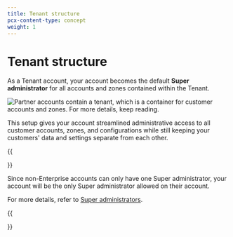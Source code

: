 ```yaml
---
title: Tenant structure
pcx-content-type: concept
weight: 1
---
```


# Tenant structure

As a Tenant account, your account becomes the default **Super administrator** for all accounts and zones contained within the Tenant.

![Partner accounts contain a tenant, which is a container for customer accounts and zones. For more details, keep reading.](/tenant/static/tenant-diagram.png)

This setup gives your account streamlined administrative access to all customer accounts, zones, and configurations while still keeping your customers' data and settings separate from each other.

{{<Aside type="note">}}

Since non-Enterprise accounts can only have one Super administrator, your account will be the only Super administrator allowed on their account.

For more details, refer to [Super administrators](/fundamentals/account-and-billing/account-setup/manage-account-members/#change-super-administrator).

{{</Aside>}}
